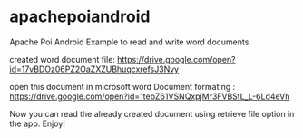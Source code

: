 # apachepoiandroid
Apache Poi Android Example to read and write word documents 

created word document file: 
https://drive.google.com/open?id=17vBDOz06PZ2OaZXZUBhuqcxrefsJ3Nvy

open this document in microsoft word
Document formating : 
https://drive.google.com/open?id=1tebZ61VSNQxpjMr3FVBStL_L-6Ld4eVh


Now you can read the already created document using retrieve file option in the app.
Enjoy!
